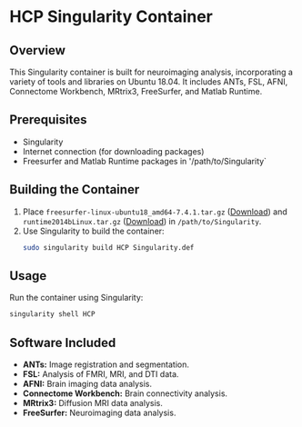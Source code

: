 # HCP Singularity Container

## Overview

This Singularity container is built for neuroimaging analysis, incorporating a variety of tools and libraries on Ubuntu 18.04. It includes ANTs, FSL, AFNI, Connectome Workbench, MRtrix3, FreeSurfer, and Matlab Runtime.

## Prerequisites

- Singularity
- Internet connection (for downloading packages)
- Freesurfer and Matlab Runtime packages in '/path/to/Singularity`

## Building the Container

1. Place `freesurfer-linux-ubuntu18_amd64-7.4.1.tar.gz` ([Download](https://surfer.nmr.mgh.harvard.edu/pub/dist/freesurfer/7.4.1/freesurfer-linux-ubuntu18_amd64-7.4.1.tar.gz)) and `runtime2014bLinux.tar.gz` ([Download](https://surfer.nmr.mgh.harvard.edu/fswiki/MatlabRuntime?action=AttachFile&do=get&target=runtime2014bLinux.tar.gz)) in `/path/to/Singularity`.
2. Use Singularity to build the container:
   ```bash
   sudo singularity build HCP Singularity.def

## Usage

Run the container using Singularity:
   ```bash
   singularity shell HCP
```

## Software Included

- **ANTs:** Image registration and segmentation.
- **FSL:** Analysis of FMRI, MRI, and DTI data.
- **AFNI:** Brain imaging data analysis.
- **Connectome Workbench:** Brain connectivity analysis.
- **MRtrix3:** Diffusion MRI data analysis.
- **FreeSurfer:** Neuroimaging data analysis.



